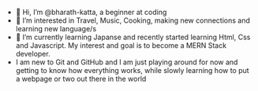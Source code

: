 - 👋 Hi, I’m @bharath-katta, a beginner at coding
- 👀 I’m interested in Travel, Music, Cooking, making new connections and learning new language/s
- 🌱 I’m currently learning Japanse and recently started learning Html, Css and Javascript. My interest and goal is to become a MERN Stack developer. 
-  I am new to Git and GitHub and I am just playing around for now and getting to know how everything works, while slowly learning how to put a webpage or two out there in the world

<!---
bharath-katta/bharath-katta is a ✨ special ✨ repository because its `README.md` (this file) appears on your GitHub profile.
You can click the Preview link to take a look at your changes.
--->
